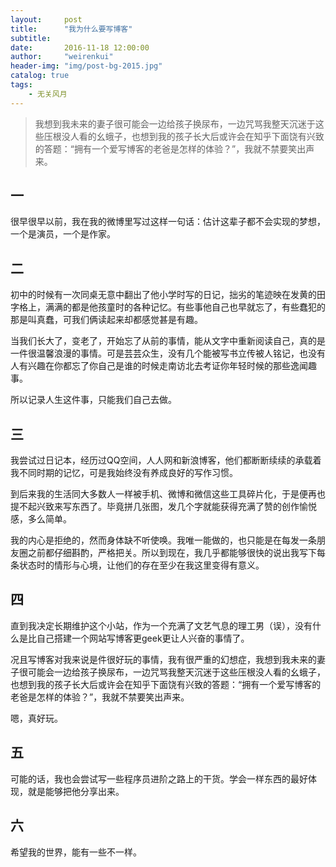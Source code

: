 ```yaml
---
layout:     post
title:      "我为什么要写博客"
subtitle:   
date:       2016-11-18 12:00:00
author:     "weirenkui"
header-img: "img/post-bg-2015.jpg"
catalog: true
tags:
    - 无关风月
---
```

>我想到我未来的妻子很可能会一边给孩子换尿布，一边咒骂我整天沉迷于这些压根没人看的幺蛾子，也想到我的孩子长大后或许会在知乎下面饶有兴致的答题：“拥有一个爱写博客的老爸是怎样的体验？”，我就不禁要笑出声来。

## 一
  
很早很早以前，我在我的微博里写过这样一句话：估计这辈子都不会实现的梦想，一个是演员，一个是作家。

## 二

初中的时候有一次同桌无意中翻出了他小学时写的日记，拙劣的笔迹映在发黄的田字格上，满满的都是他孩童时的各种记忆。有些事他自己也早就忘了，有些蠢犯的那是叫真蠢，可我们俩读起来却都感觉甚是有趣。

当我们长大了，变老了，开始忘了从前的事情，能从文字中重新阅读自己，真的是一件很温馨浪漫的事情。可是芸芸众生，没有几个能被写书立传被人铭记，也没有人有兴趣在你都忘了你自己是谁的时候走南访北去考证你年轻时候的那些逸闻趣事。

所以记录人生这件事，只能我们自己去做。

## 三

我尝试过日记本，经历过QQ空间，人人网和新浪博客，他们都断断续续的承载着我不同时期的记忆，可是我始终没有养成良好的写作习惯。

到后来我的生活同大多数人一样被手机、微博和微信这些工具碎片化，于是便再也提不起兴致来写东西了。毕竟拼几张图，发几个字就能获得充满了赞的创作愉悦感，多么简单。

我的内心是拒绝的，然而身体缺不听使唤。我唯一能做的，也只能是在每发一条朋友圈之前都仔细斟酌，严格把关。所以到现在，我几乎都能够很快的说出我写下每条状态时的情形与心境，让他们的存在至少在我这里变得有意义。

## 四

直到我决定长期维护这个小站，作为一个充满了文艺气息的理工男（误），没有什么是比自己搭建一个网站写博客更geek更让人兴奋的事情了。

况且写博客对我来说是件很好玩的事情，我有很严重的幻想症，我想到我未来的妻子很可能会一边给孩子换尿布，一边咒骂我整天沉迷于这些压根没人看的幺蛾子，也想到我的孩子长大后或许会在知乎下面饶有兴致的答题：“拥有一个爱写博客的老爸是怎样的体验？”，我就不禁要笑出声来。

嗯，真好玩。

## 五

可能的话，我也会尝试写一些程序员进阶之路上的干货。学会一样东西的最好体现，就是能够把他分享出来。

## 六

希望我的世界，能有一些不一样。

